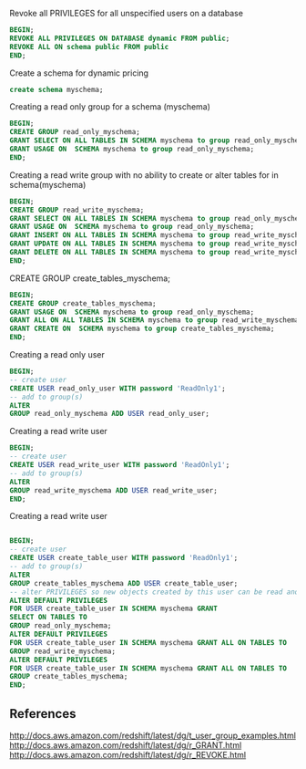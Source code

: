 Revoke all PRIVILEGES for all unspecified users on a database
```sql
BEGIN;
REVOKE ALL PRIVILEGES ON DATABASE dynamic FROM public;
REVOKE ALL ON schema public FROM public
END;
```

Create a schema for dynamic pricing
```sql
create schema myschema;
```
Creating a read only group for a schema (myschema)
```sql
BEGIN;
CREATE GROUP read_only_myschema;
GRANT SELECT ON ALL TABLES IN SCHEMA myschema to group read_only_myschema;
GRANT USAGE ON  SCHEMA myschema to group read_only_myschema;
END;
```
Creating a read write group with no ability to create or alter tables for in schema(myschema)
```sql
BEGIN;
CREATE GROUP read_write_myschema;
GRANT SELECT ON ALL TABLES IN SCHEMA myschema to group read_only_myschema;
GRANT USAGE ON  SCHEMA myschema to group read_only_myschema;
GRANT INSERT ON ALL TABLES IN SCHEMA myschema to group read_write_myschema;
GRANT UPDATE ON ALL TABLES IN SCHEMA myschema to group read_write_myschema;
GRANT DELETE ON ALL TABLES IN SCHEMA myschema to group read_write_myschema;
END;
```
CREATE GROUP create_tables_myschema;
```sql
BEGIN;
CREATE GROUP create_tables_myschema;
GRANT USAGE ON  SCHEMA myschema to group read_only_myschema;
GRANT ALL ON ALL TABLES IN SCHEMA myschema to group read_write_myschema;
GRANT CREATE ON  SCHEMA myschema to group create_tables_myschema;
END;
```

Creating a read only user
```sql
BEGIN;
-- create user
CREATE USER read_only_user WITH password 'ReadOnly1';
-- add to group(s)
ALTER
GROUP read_only_myschema ADD USER read_only_user;
```

Creating a read write user
```sql
BEGIN;
-- create user
CREATE USER read_write_user WITH password 'ReadOnly1';
-- add to group(s)
ALTER
GROUP read_write_myschema ADD USER read_write_user;
END;
```
Creating a read write user
```sql

BEGIN;
-- create user
CREATE USER create_table_user WITH password 'ReadOnly1';
-- add to group(s)
ALTER
GROUP create_tables_myschema ADD USER create_table_user;
-- alter PRIVILEGES so new objects created by this user can be read and writen by other groups
ALTER DEFAULT PRIVILEGES
FOR USER create_table_user IN SCHEMA myschema GRANT
SELECT ON TABLES TO
GROUP read_only_myschema;
ALTER DEFAULT PRIVILEGES
FOR USER create_table_user IN SCHEMA myschema GRANT ALL ON TABLES TO
GROUP read_write_myschema;
ALTER DEFAULT PRIVILEGES
FOR USER create_table_user IN SCHEMA myschema GRANT ALL ON TABLES TO
GROUP create_tables_myschema;
END;
```


References
---------
http://docs.aws.amazon.com/redshift/latest/dg/t_user_group_examples.html
http://docs.aws.amazon.com/redshift/latest/dg/r_GRANT.html
http://docs.aws.amazon.com/redshift/latest/dg/r_REVOKE.html
